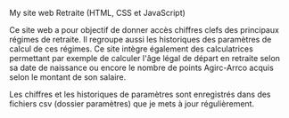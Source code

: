 My site web Retraite (HTML, CSS et JavaScript)

Ce site web a pour objectif de donner accès chiffres clefs des principaux régimes de retraite. Il regroupe aussi les historiques des paramètres de calcul de ces régimes.
Ce site intègre également des calculatrices permettant par exemple de calculer l'âge légal de départ en retraite selon sa date de naissance ou encore le nombre de points Agirc-Arrco acquis selon le montant de son salaire.

Les chiffres et les historiques de paramètres sont enregistrés dans des fichiers csv (dossier paramètres) que je mets à jour régulièrement.
